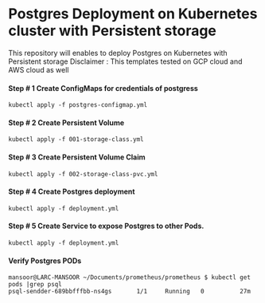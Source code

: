 # Postgres Deployment on Kubernetes cluster with Persistent storage 
This repository will enables to deploy Postgres on Kubernetes with Persistent storage 
Disclaimer : This templates tested on GCP cloud and AWS cloud as well
#### Step # 1 Create ConfigMaps for credentials of postgress    
    kubectl apply -f postgres-configmap.yml
    
#### Step # 2 Create Persistent Volume 
    kubectl apply -f 001-storage-class.yml

#### Step # 3 Create Persistent Volume Claim 
    kubectl apply -f 002-storage-class-pvc.yml

#### Step # 4 Create Postgres deployment 
    kubectl apply -f deployment.yml

#### Step # 5 Create Service to expose Postgres to other Pods.
    kubectl apply -f deployment.yml

#### Verify Postgres PODs
    mansoor@LARC-MANSOOR ~/Documents/prometheus/prometheus $ kubectl get pods |grep psql            
    psql-sendder-689bbfffbb-ns4gs       1/1     Running   0          27m
